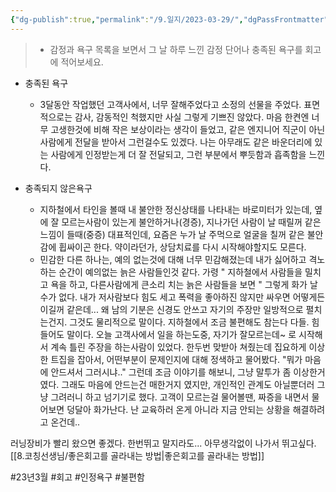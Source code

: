 ```yaml
---
{"dg-publish":true,"permalink":"/9.일지/2023-03-29/","dgPassFrontmatter":true}
---
```




> - 감정과 욕구 목록을 보면서 그 날 하루 느낀 감정 단어나 충족된 욕구를 회고에 적어보세요.

- 충족된 욕구
	- 3달동안 작업했던 고객사에서, 너무 잘해주었다고 소정의 선물을 주었다. 표면적으로는 감사, 감동적인 척했지만 사실 그렇게 기쁘진 않았다. 마음 한켠엔 너무 고생한것에 비해 작은 보상이라는 생각이 들었고, 같은 엔지니어 직군이 아닌 사람에게 전달을 받아서 그런걸수도 있겠다. 나는 아무래도 같은 바운더리에 있는 사람에게 인정받는게 더 잘 전달되고, 그런 부분에서 뿌듯함과 흡족함을 느낀다.
	
- 충족되지 않은욕구
	- 지하철에서 타인을 볼때 내 불안한 정신상태를 나타내는 바로미터가 있는데, 옆에 잘 모르는사람이 있는게 불안하거나(경증), 지나가던 사람이 날 때릴꺼 같은 느낌이 들때(중증) 대표적인데, 요즘은 누가 날 주먹으로 얼굴을 칠꺼 같은 불안감에 휩싸이곤 한다. 약이라던가, 상담치료를 다시 시작해야할지도 모른다. 
	- 민감한 다른 하나는, 예의 없는것에 대해 너무 민감해졌는데 내가 싫어하고 격노하는 순간이 예의없는 늙은 사람들인것 같다. 가령 " 지하철에서 사람들을 밀치고 욕을 하고, 다른사람에게 큰소리 치는 늙은 사람들을 보면 " 그렇게 화가 날수가 없다. 내가 저사람보다 힘도 세고 폭력을 좋아하진 않지만 싸우면 어떻게든 이길꺼 같은데... 왜 남의 기분은 신경도 안쓰고 자기의 주장만 일방적으로 펼치는건지. 그것도 물리적으로 말이다. 지하철에서 조금 불편해도 참는다 다들. 힘들어도 말이다. 오늘 고객사에서 일을 하는도중, 자기가 잘모르는데~ 로 시작해서 계속 틀린 주장을 하는사람이 있었다. 한두번 맞받아 쳐줬는데 집요하게 이상한 트집을 잡아서, 어떤부분이 문제인지에 대해 정색하고 물어봤다. "뭐가 마음에 안드셔서 그러시냐.." 그런데 조금 이야기를 해보니, 그냥 말투가 좀 이상한거였다. 그래도 마음에 안드는건 매한거지 였지만, 개인적인 관계도 아닐뿐더러 그냥 그려러니 하고 넘기기로 했다. 고객이 모르는걸 물어볼땐, 짜증을 내면서 물어보면 덩달아 화가난다. 난 교육하러 온게 아니라 지금 안되는 상황을 해결하려고 온건데..

러닝장비가 빨리 왔으면 좋겠다. 한번뛰고 말지라도... 아무생각없이 나가서 뛰고싶다.
[[8.코칭선생님/좋은회고를 골라내는 방법\|좋은회고를 골라내는 방법]]


#23년3월 #회고 #인정욕구 #불편함

